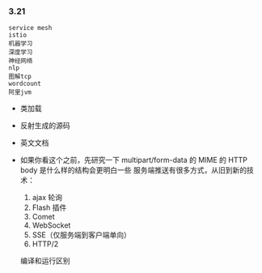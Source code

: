### 3.21

```
service mesh
istio
机器学习
深度学习
神经网络
nlp
图解tcp
wordcount
阿里jvm
```

* 类加载
* 反射生成的源码
* 英文文档
* 如果你看这个之前，先研究一下 multipart/form-data 的 MIME 的 HTTP body 是什么样的结构会更明白一些
  服务端推送有很多方式，从旧到新的技术：
  1. ajax 轮询
  2. Flash 插件
  3. Comet
  4. WebSocket
  5. SSE（仅服务端到客户端单向）
  6. HTTP/2
  
  编译和运行区别